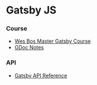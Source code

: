 # Gatsby JS

### Course

- [Wes Bos Master Gatsby Course](https://mastergatsby.com/)
- [GDoc Notes](https://docs.google.com/document/d/1rswdLAZmib78k5Ixr8t2QRmx2za4pTAEzc62m-bOvSY/edit?usp=sharing)

### API

- [Gatsby API Reference](https://www.gatsbyjs.com/docs/api-reference/)
